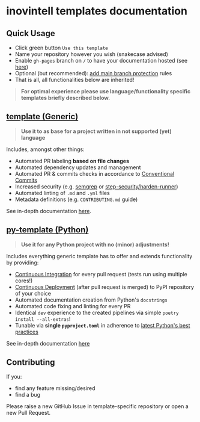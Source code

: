 # inovintell templates documentation

## Quick Usage

- Click green button `Use this template`
- Name your repository however you wish (snakecase advised)
- Enable `gh-pages` branch on `/` to have your documentation hosted
(see [here](https://docs.github.com/en/pages/quickstart))
- Optional (but recommended):
[add main branch protection](https://docs.github.com/en/repositories/configuring-branches-and-merges-in-your-repository/defining-the-mergeability-of-pull-requests/about-protected-branches)
rules
- That is all, all functionalities below are inherited!

> __For optimal experience please use language/functionality
specific templates briefly described below.__

## [template (Generic)](https://github.com/inovintell/template)

> __Use it to as base for a project written in
not supported (yet) language__

Includes, amongst other things:

- Automated PR labeling __based on file changes__
- Automated dependency updates and management
- Automated PR & commits checks in accordance to
[Conventional Commits](https://www.conventionalcommits.org/en/v1.0.0/)
- Increased security (e.g. [semgrep](https://semgrep.dev/) or
[step-security/harden-runner](https://github.com/step-security/harden-runner))
- Automated linting of `.md` and `.yml` files
- Metadata definitions (e.g. `CONTRIBUTING.md` guide)

See in-depth documentation [here](./docs/template).

## [py-template (Python)](https://github.com/inovintell/template)

> __Use it for any Python project with no (minor) adjustments!__

Includes everything generic template has to offer and extends
functionality by providing:

- [Continuous Integration](https://www.atlassian.com/continuous-delivery/continuous-integration)
for every pull request (tests run using multiple cores!)
- [Continuous Deployment](https://en.wikipedia.org/wiki/Continuous_deployment)
(after pull request is merged) to PyPI repository of your choice
- Automated documentation creation from Python's `docstrings`
- Automated code fixing and linting for every PR
- Identical `dev` experience to the created pipelines via simple
`poetry install --all-extras`!
- Tunable via __single `pyproject.toml`__ in adherence to
[latest Python's best practices](https://pip.pypa.io/en/stable/reference/build-system/pyproject-toml/)

See in-depth documentation [here](./docs/py-template)

## Contributing

If you:

- find any feature missing/desired
- find a bug

Please raise a new GitHub Issue in template-specific repository
or open a new Pull Request.
